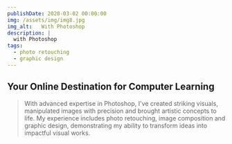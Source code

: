 ```yaml
---
publishDate: 2020-03-02 00:00:00
img: /assets/img/img8.jpg
img_alt:   With Photoshop
description: |
  with Photoshop
tags:
  - photo retouching
  - graphic design
---
```

## Your Online Destination for Computer Learning

> With advanced expertise in Photoshop, I've created striking visuals, manipulated images with precision and brought artistic concepts to life. My experience includes photo retouching, image composition and graphic design, demonstrating my ability to transform ideas into impactful visual works.